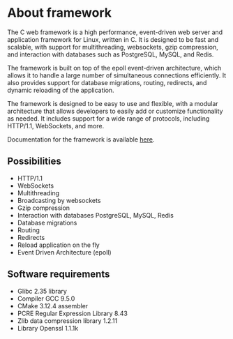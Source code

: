 # About framework

The C web framework is a high performance, event-driven web server and application framework for Linux, written in C. It is designed to be fast and scalable, with support for multithreading, websockets, gzip compression, and interaction with databases such as PostgreSQL, MySQL, and Redis.

The framework is built on top of the epoll event-driven architecture, which allows it to handle a large number of simultaneous connections efficiently. It also provides support for database migrations, routing, redirects, and dynamic reloading of the application.

The framework is designed to be easy to use and flexible, with a modular architecture that allows developers to easily add or customize functionality as needed. It includes support for a wide range of protocols, including HTTP/1.1, WebSockets, and more.

Documentation for the framework is available [here](https://cwebframework.tech/en/introduction.html).


## Possibilities

* HTTP/1.1
* WebSockets
* Multithreading
* Broadcasting by websockets
* Gzip compression
* Interaction with databases PostgreSQL, MySQL, Redis
* Database migrations
* Routing
* Redirects
* Reload application on the fly
* Event Driven Architecture (epoll)

## Software requirements

* Glibc 2.35 library
* Compiler GCC 9.5.0
* CMake 3.12.4 assembler
* PCRE Regular Expression Library 8.43
* Zlib data compression library 1.2.11
* Library Openssl 1.1.1k

